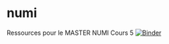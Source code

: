 # numi
Ressources pour le MASTER NUMI Cours 5
[![Binder](http://mybinder.org/badge.svg)](http://mybinder.org/repo/c24b/numi)

